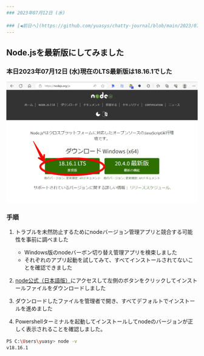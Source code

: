 ```yaml
---
### 2023年07月12日 (水)

### [◀️前日へ](https://github.com/yuasys/chatty-journal/blob/main/2023/07/2023-07-11.md)&emsp;&emsp;&emsp;&emsp;[翌日へ▶️](https://github.com/yuasys/chatty-journal/blob/main/2023/07/2023-07-13.md)
---
```


## Node.jsを最新版にしてみました

### 本日2023年07月12日 (水)現在のLTS最新版は18.16.1でした

<p align="left">
  <img src="https://github.com/yuasys/chatty-journal/blob/main/images/Snapshot%202023-07-12%2005.33.47.png" width="640px" alt="nodeの公式ホームページ">
</p>  

### 手順

1. トラブルを未然防止するためにnodeバージョン管理アプリと競合する可能性を事前に調べました
    - Windows版のnodeバーボン切り替え管理アプリを検束しました
    - それぞれのアプリ起動を試してみて、すべてインストールされてないことを確認できました
  
2. [node公式（日本語版）](https://nodejs.org/ja)にアクセスして左側のボタンをクリックしてインストールファイルをダウンロードしました
3. ダウンロードしたファイルを管理者で開き、すべてデフォルトでインストールを進めました
4. Powershellターミナルを起動してインストールしてnodeのバージョンが正しく表示されることを確認しました。

```bash
PS C:\Users\yuasy> node -v
v18.16.1
```
